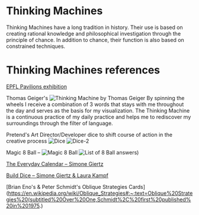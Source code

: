 # Thinking Machines

Thinking Machines have a long tradition in history. Their use is based on creating rational knowledge and philosophical investigation through the principle of chance. In addition to chance, their function is also based on constrained techniques.

# Thinking Machines references
[EPFL Pavilions exhibition](https://epfl-pavilions.ch/exhibitions/thinking-machines)

Thomas Geiger's
![Thinking Machine by Thomas Geiger](http://www.twgeiger.de/images/thomas-geiger-denkmaschine.jpg)
By spinning the wheels I receive a combination of 3 words that stays with me throughout the day and serves as the basis for my visualization. The Thinking Machine is a continuous practice of my daily practice and helps me to rediscover my surroundings through the filter of language.

Pretend's Art Director/Developer dice to shift course of action in the creative process
![Dice](https://cdn.shopify.com/s/files/1/1519/8910/products/PretendStore_Pocket_Art_Director_II---3_2c6cb1de-7d26-4101-8f96-25b65166641b_1920x.jpg?v=1580332538)
![Dice-2](https://cdn.shopify.com/s/files/1/1519/8910/products/PS_Dice_PocketDeveloper-3_1920x.jpg?v=1527332549)

Magic 8 Ball – 
![Magic 8 Ball](https://cdn.jsdelivr.net/gh/MakeSchool-Tutorials/Magic-8Ball-Swift4@bd4381e179660731454e6370f7051898c712e077/P1-Getting-Started/assets/signs_point.jpg)
![List of 8 Ball answers)](https://static.vecteezy.com/ti/vecteur-libre/p1/87501-magic-8-ball-vector-pack-gratuit-vectoriel.jpg)

[The Everyday Calendar – Simone Giertz](https://www.kickstarter.com/projects/simonegiertz/the-every-day-calendar?lang=fr)

[Build Dice – Simone Giertz & Laura Kampf](https://yetch.store/products/build-dice)

[Brian Eno's & Peter Schmidt's Oblique Strategies Cards](https://en.wikipedia.org/wiki/Oblique_Strategies#:~:text=Oblique%20Strategies%20(subtitled%20Over%20One,Schmidt%2C%20first%20published%20in%201975.)

